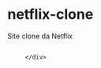 # netflix-clone
Site clone da Netflix 
<div class="owl-carousel owl-theme">
         <div class="item" >
             <img class="box-filme" src="img/mini1.jpg" alt="" srcset="">

         </div>
